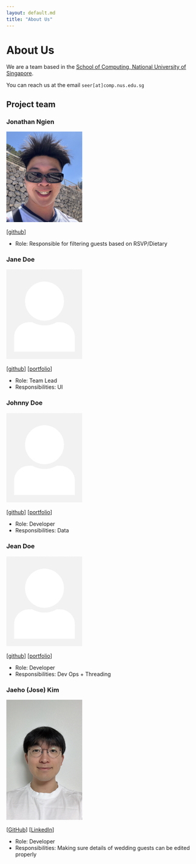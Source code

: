 ```yaml
---
layout: default.md
title: "About Us"
---
```


# About Us

We are a team based in the [School of Computing, National University of Singapore](http://www.comp.nus.edu.sg).

You can reach us at the email `seer[at]comp.nus.edu.sg`

## Project team

### Jonathan Ngien

<img src="images/jonzyyyy.png" width="200px">

[[github](https://github.com/jonzyyyy)]
* Role: Responsible for filtering guests based on RSVP/Dietary

### Jane Doe

<img src="images/johndoe.png" width="200px">

[[github](http://github.com/johndoe)]
[[portfolio](team/johndoe.md)]

* Role: Team Lead
* Responsibilities: UI

### Johnny Doe

<img src="images/johndoe.png" width="200px">

[[github](http://github.com/johndoe)] [[portfolio](team/johndoe.md)]

* Role: Developer
* Responsibilities: Data

### Jean Doe

<img src="images/johndoe.png" width="200px">

[[github](http://github.com/johndoe)]
[[portfolio](team/johndoe.md)]

* Role: Developer
* Responsibilities: Dev Ops + Threading

### Jaeho (Jose) Kim

<img src="images/josejhkim.png" width="200px">

[[GitHub](http://github.com/josejhkim)]
[[LinkedIn](http://linkedin.com/in/josejhkim)]

* Role: Developer
* Responsibilities: Making sure details of wedding guests can be edited properly
